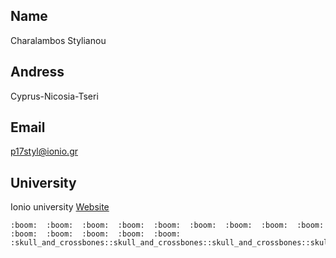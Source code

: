 ## Name

Charalambos Stylianou

## Andress

Cyprus-Nicosia-Tseri

## Email

p17styl@ionio.gr

## University

Ionio university [Website](http://di.ionio.gr/)

	:boom:	:boom:	:boom:	:boom:	:boom:	:boom:	:boom:	:boom:	:boom:	:boom:	:boom:	:boom:	:boom:	:boom:
	:skull_and_crossbones::skull_and_crossbones::skull_and_crossbones::skull_and_crossbones::skull_and_crossbones::skull_and_crossbones::skull_and_crossbones::skull_and_crossbones::skull_and_crossbones::skull_and_crossbones::skull_and_crossbones::skull_and_crossbones::skull_and_crossbones::skull_and_crossbones::skull_and_crossbones::skull_and_crossbones::skull_and_crossbones::skull_and_crossbones::skull_and_crossbones:
